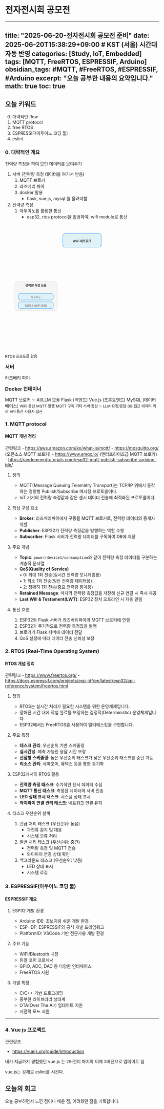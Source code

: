 # 전자전시회 공모전
---
title: "2025-06-20-전자전시회 공모전 준비"
date: 2025-06-20T15:38:29+09:00 # KST (서울) 시간대 자동 반영
categories: [Study, IoT, Embedded]
tags: [MQTT, FreeRTOS, ESPRESSIF, Arduino]
obsidian_tags: #MQTT, #FreeRTOS, #ESPRESSIF, #Arduino
excerpt: "오늘 공부한 내용의 요약입니다."
math: true
toc: true
---

## 오늘 키워드

0. 대략적인 flow
1. MQTT protocol
2. free RTOS
3. ESPRESSIF(아두이노 코딩 툴)
4. eslint

### 0. 대략적인 개요

전력량 측정을 하여 모인 데이터를 보여주기

1. 서버 (전략량 측정 데이터를 여기서 받음)
    1. MQTT 브로커
    2. 라즈베리 파이
    3. docker 활용
        - flask, vue.js, mysql 를 올려야함
2. 전력량 측정
    1. 아두이노를 활용한 통신
        - esp32, rtos protocol을 활용하여, wifi module로 통신

<svg width="100%" height="auto" viewBox="0 0 800 650" xmlns="http://www.w3.org/2000/svg" style="font-family: 'Inter', sans-serif;">
  <defs>
    <style>
      .box {
        fill: #e0f2f7; /* Light blue background */
        stroke: #42a5f5; /* Blue border */
        stroke-width: 2;
        rx: 10; /* Rounded corners */
        ry: 10;
      }
      .container-box {
        fill: #f5f5f5; /* Light gray for containers */
        stroke: #9e9e9e; /* Darker gray border */
        stroke-dasharray: 5 5; /* Dashed border */
        stroke-width: 1;
        rx: 10;
        ry: 10;
      }
      .text {
        font-size: 16px;
        font-weight: bold;
        text-anchor: middle;
        fill: #333;
      }
      .small-text {
        font-size: 14px;
        text-anchor: middle;
        fill: #555;
      }
      .arrow {
        stroke: #3f51b5; /* Dark blue for arrows */
        stroke-width: 3;
        fill: none;
        marker-end: url(#arrowhead);
      }
      .dashed-arrow {
        stroke: #757575;
        stroke-width: 2;
        fill: none;
        stroke-dasharray: 4 4;
        marker-end: url(#arrowhead-dashed);
      }
      .label-text {
        font-size: 12px;
        fill: #616161;
      }
    </style>
    <marker id="arrowhead" markerWidth="10" markerHeight="7" refX="0" refY="3.5" orient="auto">
      <polygon points="0 0, 10 3.5, 0 7" fill="#3f51b5" />
    </marker>
    <marker id="arrowhead-dashed" markerWidth="10" markerHeight="7" refX="0" refY="3.5" orient="auto">
      <polygon points="0 0, 10 3.5, 0 7" fill="#757575" />
    </marker>
  </defs>

  <!-- WiFi -->
  <rect x="300" y="50" width="200" height="70" class="box" />
  <text x="400" y="95" class="text">WiFi 네트워크</text>

  <!-- Power Measurement (Arduino, ESP32, RTOS) -->
  <rect x="50" y="300" width="220" height="150" class="container-box" />
  <text x="160" y="325" class="text">전력량 측정 모듈</text>

  <rect x="70" y="360" width="180" height="35" class="box" />
  <text x="160" y="385" class="small-text">아두이노</text>

  <rect x="70" y="405" width="180" height="35" class="box" />
  <text x="160" y="430" class="small-text">ESP32 (WiFi 모듈)</text>

  <text x="160" y="350" class="label-text">RTOS 프로토콜 활용</text>


  <!-- Server (Raspberry Pi, Docker, Flask, Vue.js, MySQL, MQTT) -->
  <rect x="400" y="200" width="350" height="430" class="container-box" /> <!-- Increased height for MQTT -->
  <text x="575" y="225" class="text">서버</text>

  <rect x="420" y="260" width="310" height="40" class="box" />
  <text x="575" y="285" class="small-text">라즈베리 파이</text>

  <rect x="440" y="310" width="270" height="300" class="container-box" /> <!-- Docker container adjusted -->
  <text x="575" y="335" class="text">Docker 컨테이너</text>

  <!-- New MQTT Broker Module -->
  <rect x="460" y="360" width="230" height="35" class="box" />
  <text x="575" y="385" class="small-text">MQTT 브로커</text>

  <!-- LLM Module -->
  <rect x="460" y="405" width="230" height="35" class="box" />
  <text x="575" y="430" class="small-text">✨ AI/LLM 모듈</text>

  <rect x="460" y="450" width="230" height="35" class="box" />
  <text x="575" y="475" class="small-text">Flask (백엔드)</text>

  <rect x="460" y="495" width="230" height="35" class="box" />
  <text x="575" y="520" class="small-text">Vue.js (프론트엔드)</text>

  <rect x="460" y="540" width="230" height="35" class="box" />
  <text x="575" y="565" class="small-text">MySQL (데이터베이스)</text>


  <!-- Arrows for data flow -->
  <!-- Power Measurement to WiFi (as underlying comms) -->
  <path d="M250 400 L300 120" class="dashed-arrow" />
  <text x="275" y="260" class="label-text" transform="rotate(45 275 260)">WiFi 통신</text>

  <!-- Power Measurement (ESP32) publishes to MQTT Broker -->
  <path d="M250 400 L460 375" class="arrow" />
  <text x="350" y="380" class="label-text">MQTT 발행</text>

  <!-- MQTT Broker to Flask (Flask subscribes) -->
  <path d="M575 395 L575 450" class="arrow" />
  <text x="585" y="420" class="label-text">MQTT 구독</text>

  <!-- WiFi to Server (general server communication) -->
  <path d="M400 120 L500 200" class="dashed-arrow" />
  <text x="450" y="160" class="label-text" transform="rotate(45 450 160)">기타 서버 통신</text>

  <!-- Internal Server communication -->
  <!-- Flask <-> AI/LLM Module -->
  <path d="M575 475 L575 430" class="arrow" />
  <path d="M575 430 L575 475" class="dashed-arrow" />
  <text x="585" y="452" class="label-text">✨ LLM 요청/응답</text>

  <!-- Flask <-> MySQL -->
  <path d="M575 475 L575 540" class="arrow" />
  <text x="585" y="507" class="label-text">DB 접근</text>

  <!-- AI/LLM Module <-> MySQL (Data Query) -->
  <path d="M575 540 L575 430" class="arrow" />
  <text x="585" y="485" class="label-text">데이터 쿼리</text>

  <!-- Flask <-> Vue.js (API Communication) -->
  <path d="M575 475 L575 495" class="arrow" />
  <path d="M575 495 L575 475" class="dashed-arrow" />
  <text x="585" y="485" class="label-text">API 통신</text>

  <!-- User accessing Vue.js (implied) -->
  <path d="M680 500 L750 460" class="dashed-arrow" />
  <text x="700" y="470" class="label-text" transform="rotate(-30 700 470)">사용자 접근</text>

</svg>


### 1. MQTT protocol

#### MQTT 개념 정리

관련링크
    - https://aws.amazon.com/ko/what-is/mqtt/
    - https://mosquitto.org/ (오픈소스 MQTT 브로커)
    - https://www.emqx.io/ (엔터프라이즈급 MQTT 브로커)
    - https://randomnerdtutorials.com/esp32-mqtt-publish-subscribe-arduino-ide/

1. 정의  
   - MQTT(Message Queuing Telemetry Transport)는 TCP/IP 위에서 동작하는 경량형 Publish/Subscribe 메시징 프로토콜이다.  
   - IoT 기기의 전력량 측정값과 같은 센서 데이터 전송에 최적화된 프로토콜이다.

2. 핵심 구성 요소  
   - **Broker**: 라즈베리파이에서 구동될 MQTT 브로커로, 전력량 데이터의 중개자 역할
   - **Publisher**: ESP32가 전력량 측정값을 발행하는 역할 수행
   - **Subscriber**: Flask 서버가 전력량 데이터를 구독하여 DB에 저장

3. 주요 개념  
   - **Topic**: `power/device1/consumption`와 같이 전력량 측정 데이터를 구분하는 계층적 문자열
   - **QoS(Quality of Service)**  
     • 0: 최대 1회 전송(실시간 전력량 모니터링용)  
     • 1: 최소 1회 전송(일반 전력량 데이터용)  
     • 2: 정확히 1회 전송(중요 전력량 통계용)  
   - **Retained Message**: 마지막 전력량 측정값을 저장해 신규 연결 시 즉시 제공
   - **Last Will & Testament(LWT)**: ESP32 장치 오프라인 시 자동 알림

4. 통신 흐름  
   1) ESP32와 Flask 서버가 라즈베리파이의 MQTT 브로커에 연결  
   2) ESP32가 주기적으로 전력량 측정값을 발행  
   3) 브로커가 Flask 서버에 데이터 전달  
   4) QoS 설정에 따라 데이터 전송 신뢰성 보장



### 2. RTOS (Real-Time Operating System)

#### RTOS 개념 정리

관련링크
    - https://www.freertos.org/
    - https://docs.espressif.com/projects/esp-idf/en/latest/esp32/api-reference/system/freertos.html

1. 정의
   - RTOS는 실시간 처리가 필요한 시스템을 위한 운영체제입니다.
   - 정해진 시간 내에 작업 완료를 보장하는 결정적(Deterministic) 운영체제입니다.
   - ESP32에서는 FreeRTOS를 사용하여 멀티태스킹을 구현합니다.

2. 주요 특징
   - **태스크 관리**: 우선순위 기반 스케줄링
   - **실시간성**: 예측 가능한 응답 시간 보장
   - **선점형 스케줄링**: 높은 우선순위 태스크가 낮은 우선순위 태스크를 중단 가능
   - **리소스 관리**: 세마포어, 뮤텍스 등을 통한 동기화

3. ESP32에서의 RTOS 활용
   - **전력량 측정 태스크**: 주기적인 센서 데이터 수집
   - **MQTT 통신 태스크**: 측정된 데이터의 서버 전송
   - **LED 상태 표시 태스크**: 시스템 상태 표시
   - **와이파이 연결 관리 태스크**: 네트워크 연결 유지

4. 태스크 우선순위 설계
   1) 긴급 처리 태스크 (우선순위: 높음)
      - 과전류 감지 및 대응
      - 시스템 오류 처리
   2) 일반 처리 태스크 (우선순위: 중간)
      - 전력량 측정 및 MQTT 전송
      - 와이파이 연결 상태 확인
   3) 백그라운드 태스크 (우선순위: 낮음)
      - LED 상태 표시
      - 시스템 로깅


### 3. ESPRESSIF(아두이노 코딩 툴)

#### ESPRESSIF 개요

1. ESP32 개발 환경
   - Arduino IDE: 초보자용 쉬운 개발 환경
   - ESP-IDF: ESPRESSIF의 공식 개발 프레임워크
   - PlatformIO: VSCode 기반 전문가용 개발 환경

2. 주요 기능
   - WiFi/Bluetooth 내장
   - 듀얼 코어 프로세서
   - GPIO, ADC, DAC 등 다양한 인터페이스
   - FreeRTOS 지원

3. 개발 특징
   - C/C++ 기반 프로그래밍
   - 풍부한 라이브러리 생태계
   - OTA(Over The Air) 업데이트 지원
   - 저전력 모드 지원

---

### 4. Vue js 프로젝트 
관련링크 
- https://vuejs.org/guide/introduction

내가 지금까지 경험했던 vue.js 는 2버전이 마지막 이제 3버전으로 업데이트 됨

vue.js는 강제로 eslint를 시킨다. 

## 오늘의 회고

오늘 공부하면서 느낀 점이나 배운 점, 어려웠던 점을 기록합니다.

